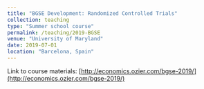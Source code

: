 ```yaml
---
title: "BGSE Development: Randomized Controlled Trials"
collection: teaching
type: "Summer school course"
permalink: /teaching/2019-BGSE
venue: "University of Maryland"
date: 2019-07-01
location: "Barcelona, Spain"
---
```


Link to course materials: [http://economics.ozier.com/bgse-2019/](http://economics.ozier.com/bgse-2019/)


<!---
Markdown
Heading 1
======
Heading 2
======
Heading 3
======
--->
